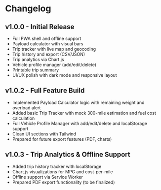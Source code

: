 # Changelog

## v1.0.0 - Initial Release
- Full PWA shell and offline support
- Payload calculator with visual bars
- Trip tracker with live map and geocoding
- Trip history and export (CSV/JSON)
- Trip analytics via Chart.js
- Vehicle profile manager (add/edit/delete)
- Printable trip summary
- UI/UX polish with dark mode and responsive layout


## v1.0.2 - Full Feature Build
- Implemented Payload Calculator logic with remaining weight and overload alert
- Added basic Trip Tracker with mock 300-mile estimation and fuel cost calculation
- Full Vehicle Profile Manager with add/edit/delete and localStorage support
- Clean UI sections with Tailwind
- Prepared for future export features (PDF, charts)


## v1.0.3 - Trip Analytics & Offline Support
- Added trip history tracker with localStorage
- Chart.js visualizations for MPG and cost-per-mile
- Offline support via Service Worker
- Prepared PDF export functionality (to be finalized)
